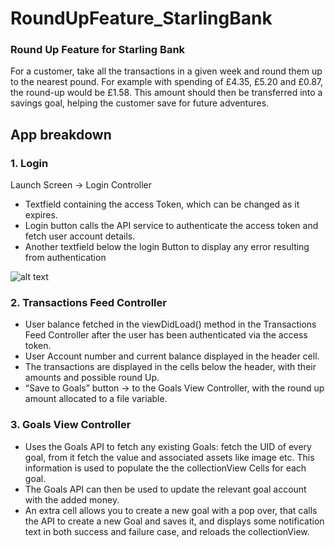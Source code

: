 # RoundUpFeature_StarlingBank
### Round Up Feature for Starling Bank

For  a  customer,  take  all  the  transactions  in  a  given  week  and  round  them  up  to  the nearest  pound.  For  example  with  spending  of  £4.35,  £5.20  and  £0.87,  the  round-up would  be £1.58.  This  amount  should  then  be  transferred  into  a savings  goal,  helping  the customer  save  for  future  adventures. 

## App breakdown

### 1. Login

Launch Screen -> Login Controller

* Textfield containing the access Token, which can be changed as it expires.
* Login button calls the API service to authenticate the access token and fetch user account details.
* Another textfield below the login Button to display any error resulting from authentication  

![alt text](https://user-images.githubusercontent.com/30627907/60475971-a8dffd80-9c71-11e9-9175-5a486668bc52.jpeg)

### 2. Transactions Feed Controller 

* User balance fetched in the viewDidLoad() method in the Transactions Feed Controller after the user has been authenticated via the access token.
* User Account number and current balance displayed in the header cell.
* The transactions are displayed in the cells below the header, with their amounts and possible round Up.
* “Save to Goals” button -> to the Goals View Controller, with the round up amount allocated to a file variable.

### 3. Goals View Controller

* Uses the Goals API to fetch any existing Goals: fetch the UID of every goal, from it fetch the value and associated assets like image etc. This information is used to populate the the collectionView Cells for each goal.
* The Goals API can then be used to update the relevant goal account with the added money. 
* An extra cell allows you to create a new goal with a pop over, that calls the API to create a new Goal and saves it, and displays some notification text in both success and failure case, and reloads the collectionView.

